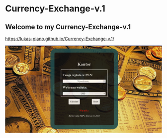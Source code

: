 # Currency-Exchange-v.1
## Welcome to my Currency-Exchange-v.1
https://lukas-piano.github.io/Currency-Exchange-v.1/

![Currency-Exchange](https://github.com/Lukas-piano/Currency-Exchange-v.1/blob/main/images/share.PNG)
